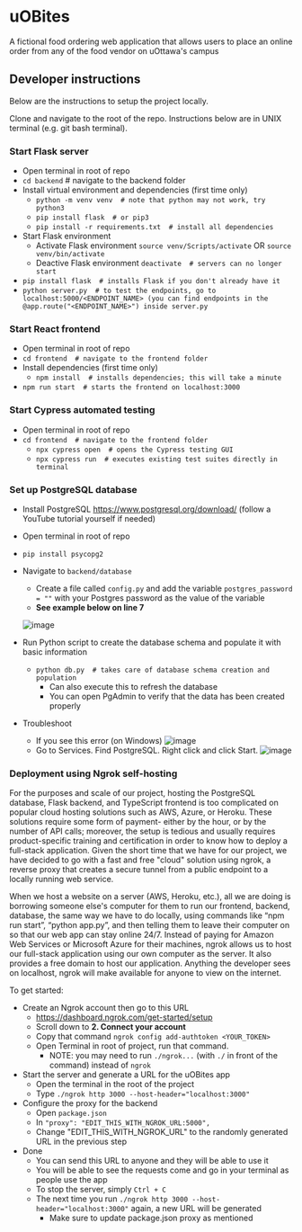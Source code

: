 # uOBites
A fictional food ordering web application that allows users to place an online order from any of the food vendor on uOttawa's campus



## Developer instructions
Below are the instructions to setup the project locally.

Clone and navigate to the root of the repo. Instructions below are in UNIX terminal (e.g. git bash terminal).

### Start Flask server
- Open terminal in root of repo
- `cd backend`  # navigate to the backend folder
- Install virtual environment and dependencies (first time only)
    - `python -m venv venv  # note that python may not work, try python3` 
    - `pip install flask  # or pip3`
    - `pip install -r requirements.txt  # install all dependencies`
- Start Flask environment
    - Activate Flask environment `source venv/Scripts/activate` OR `source venv/bin/activate`
    - Deactive Flask environment `deactivate  # servers can no longer start`
- `pip install flask  # installs Flask if you don't already have it`
- `python server.py  # to test the endpoints, go to localhost:5000/<ENDPOINT_NAME> (you can find endpoints in the @app.route("<ENDPOINT_NAME>") inside server.py`

### Start React frontend
- Open terminal in root of repo
- `cd frontend  # navigate to the frontend folder`
- Install dependencies (first time only)
    - `npm install  # installs dependencies; this will take a minute`
- `npm run start  # starts the frontend on localhost:3000`

### Start Cypress automated testing
- Open terminal in root of repo
- `cd frontend  # navigate to the frontend folder`
    - `npx cypress open  # opens the Cypress testing GUI`
    - `npx cypress run  # executes existing test suites directly in terminal`

### Set up PostgreSQL database
- Install PostgreSQL https://www.postgresql.org/download/ (follow a YouTube tutorial yourself if needed)
- Open terminal in root of repo
- `pip install psycopg2`
- Navigate to `backend/database`
    - Create a file called `config.py` and add the variable `postgres_password = ""` with your Postgres password as the value of the variable
    - **See example below on line 7**
  
    ![image](https://github.com/kienmarkdo/uOBites/assets/67518620/77e91325-4b53-4879-8af0-8ae3df940717)

- Run Python script to create the database schema and populate it with basic information
    - `python db.py  # takes care of database schema creation and population`
        - Can also execute this to refresh the database
        - You can open PgAdmin to verify that the data has been created properly
- Troubleshoot
    - If you see this error (on Windows)
![image](https://github.com/kienmarkdo/uOBites/assets/67518620/d10a2886-eed2-425c-8514-d59945fc2b21)
    - Go to Services. Find PostgreSQL. Right click and click Start.
 ![image](https://github.com/kienmarkdo/uOBites/assets/67518620/d5a461f6-6fd2-44b0-b078-9fbabc9994eb)


### Deployment using Ngrok self-hosting
For the purposes and scale of our project, hosting the PostgreSQL database, Flask backend, and TypeScript frontend is too complicated on popular cloud hosting solutions such as AWS, Azure, or Heroku. These solutions require some form of payment- either by the hour, or by the number of API calls; moreover, the setup is tedious and usually requires product-specific training and certification in order to know how to deploy a full-stack application. Given the short time that we have for our project, we have decided to go with a fast and free "cloud" solution using ngrok, a reverse proxy that creates a secure tunnel from a public endpoint to a locally running web service.

When we host a website on a server (AWS, Heroku, etc.), all we are doing is borrowing someone else's computer for them to run our frontend, backend, database, the same way we have to do locally, using commands like “npm run start”, “python app.py”, and then telling them to leave their computer on so that our web app can stay online 24/7. Instead of paying for Amazon Web Services or Microsoft Azure for their machines, ngrok allows us to host our full-stack application using our own computer as the server. It also provides a free domain to host our application. Anything the developer sees on localhost, ngrok will make available for anyone to view on the internet.


To get started:
- Create an Ngrok account then go to this URL
    - https://dashboard.ngrok.com/get-started/setup
    - Scroll down to **2. Connect your account**
    - Copy that command `ngrok config add-authtoken <YOUR_TOKEN>`
    - Open Terminal in root of project, run that command.
        - NOTE: you may need to run `./ngrok...` (with `./` in front of the command) instead of `ngrok`
- Start the server and generate a URL for the uOBites app
    - Open the terminal in the root of the project
    - Type `./ngrok http 3000 --host-header="localhost:3000"`
- Configure the proxy for the backend
    - Open `package.json`
    - In `"proxy": "EDIT_THIS_WITH_NGROK_URL:5000",`
    - Change "EDIT_THIS_WITH_NGROK_URL" to the randomly generated URL in the previous step
- Done 
    - You can send this URL to anyone and they will be able to use it
    - You will be able to see the requests come and go in your terminal as people use the app
    - To stop the server, simply `Ctrl + C`
    - The next time you run `./ngrok http 3000 --host-header="localhost:3000"` again, a new URL will be generated
        - Make sure to update package.json proxy as mentioned

